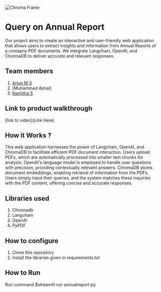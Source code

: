 ![Chroma Frame](https://github.com/TH-Activities/saturday-hack-night-template/assets/90635335/365c00da-597c-446f-9aa7-bed99fb26074)

# Query on Annual Report
Our project aims to create an interactive and user-friendly web application that allows users to extract insights and information from Annual Reports of a comapny PDF documents. 
We integrate Langchain, OpenAI, and ChromaDB to deliver accurate and relevant responses.

## Team members
1. [Arjun M S](https://github.com/arjun-ms)
2. [Muhammed Ajmal]
3. [Namitha S](https://github.com/Namitha-S-11465)
   
## Link to product walkthrough
[link to video](Link Here)

## How it Works ?
This web application harnesses the power of Langchain, OpenAI, and ChromaDB to facilitate efficient PDF document interaction. 
Users upload PDFs, which are automatically processed into smaller text chunks for analysis. 
OpenAI's language model is employed to handle user questions with precision, providing contextually relevant answers. 
ChromaDB stores document embeddings, enabling retrieval of information from the PDFs. 
Users simply input their queries, and the system matches these inquiries with the PDF content, offering concise and accurate responses.

## Libraries used
1. Chromadb
2. Langchain
3. OpenAI
4. PyPDF
   
## How to configure
1. Clone this repository
2. Install the libraries given in requirements.txt
   
## How to Run
Run command $streamlit run annualreport.py
